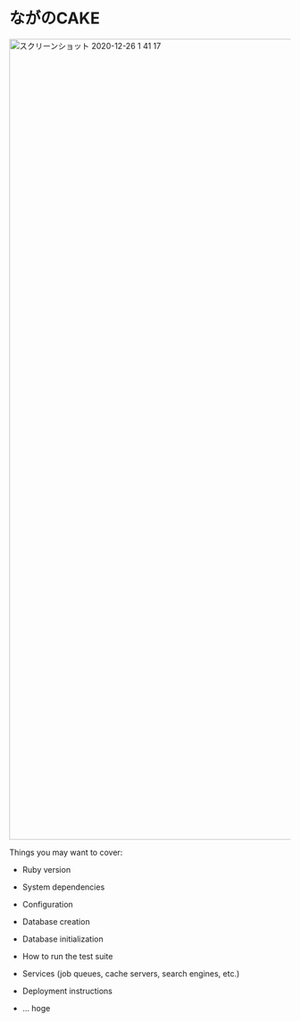 # ながのCAKE

<img width="1433" alt="スクリーンショット 2020-12-26 1 41 17" src="https://user-images.githubusercontent.com/66649016/103139064-c9c8c800-471b-11eb-827f-91a186b39b58.png">



Things you may want to cover:

* Ruby version

* System dependencies

* Configuration

* Database creation

* Database initialization

* How to run the test suite

* Services (job queues, cache servers, search engines, etc.)

* Deployment instructions

* ...
hoge
